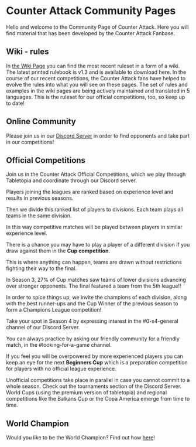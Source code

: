 # Counter Attack Community Pages

Hello and welcome to the Community Page of Counter Attack. Here you will find material that has been developed by the Counter Attack Fanbase.

## Wiki - rules
In [the Wiki Page](https://counterattackgame.github.io/wiki/en/index) you can find the most recent ruleset in a form of a wiki. The latest printed rulebook is v1.3 and is available to download here. In the course of our recent competitions, the Counter Attack fans have helped to evolve the rules into what you will see on these pages. The set of rules and examples in the wiki pages are being actively maintained and translated in 5 languages. This is the ruleset for our official competitions, too, so keep up to date!

## Online Community

Please join us in our [Discord Server](https://discord.gg/ByXjRqHmAR) in order to find opponents and take part in our competitions!

## Official Competitions

Join us in the Counter Attack Official Competitions, which we play through Tabletopia and coordinate through our Discord server.

Players joining the leagues are ranked based on experience level and results in previous seasons.

Then we divide this ranked list of players to divisions. Each team plays all teams in the same division.

In this way competitive matches will be played between players in similar experience level.

There is a chance you may have to play a player of a different division if you draw against them in the **Cup competition**.

This is where anything can happen, teams are drawn without restrictions fighting their way to the final. 

In Season 3, 27% of Cup matches saw teams of lower divisions advancing over stronger opponents. The final featured a team from the 5th league!!

In order to spice things up, we invite the champions of each division, along with the best runner-ups and the Cup Winner of the previous season to form a Champions League competition!

Take your spot in Season 4 by expressing interest in the #0-s4-general channel of our Discord Server.

You can always practice by asking our friendly community for a friendly match, in the #looking-for-a-game channel.

If you feel you will be overpowered by more experienced players you can keep an eye for the next **Beginners Cup** which is a preparation competition for players with no official league experience.

Unofficial competitions take place in parallel in case you cannot commit to a whole season. Check out the tournaments section of the Discord Server. World Cups (using the premium version of tabletopia) and regional competitions like the Balkans Cup or the Copa America emerge from time to time.

## World Champion
Would you like to be the World Champion? Find out how [here](https://counterattackgame.github.io/wiki/world_champion)!
